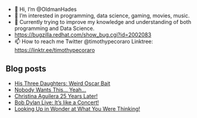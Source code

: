 - 👋 Hi, I’m @OldmanHades
- 👀 I’m interested in programming, data science, gaming, movies, music.
- 🌱 Currently trying to improve my knowledge and understanding of both programming and Data Science.
- https://bugzilla.redhat.com/show_bug.cgi?id=2002083
- 📫 How to reach me Twitter @timothypecoraro
Linktree: https://linktr.ee/timothypecoraro

## Blog posts
<!-- BLOG-POST-LIST:START -->
- [His Three Daughters: Weird Oscar Bait](https://medium.com/@timothypecoraro/his-three-daughters-weird-oscar-bait-3c70134916f6?source=rss-5097f5c9b801------2)
- [Nobody Wants This… Yeah…](https://medium.com/@timothypecoraro/nobody-wants-this-yeah-7ade4c79d616?source=rss-5097f5c9b801------2)
- [Christina Aguilera 25 Years Later!](https://medium.com/@timothypecoraro/christina-aguilera-25-years-later-9920de7ce56b?source=rss-5097f5c9b801------2)
- [Bob Dylan Live: It’s like a Concert!](https://medium.com/@timothypecoraro/bob-dylan-live-its-like-a-concert-ae5ae3f11b3d?source=rss-5097f5c9b801------2)
- [Looking Up in Wonder at What You Were Thinking!](https://medium.com/@timothypecoraro/looking-up-in-wonder-at-what-you-were-thinking-ad1a75319c93?source=rss-5097f5c9b801------2)
<!-- BLOG-POST-LIST:END -->
